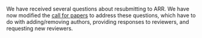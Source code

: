 We have received several questions about resubmitting to ARR. We have now modified the [call for papers](https://aclrollingreview.org/cfp) to address these questions, which have to do with adding/removing authors, providing responses to reviewers, and requesting new reviewers.
